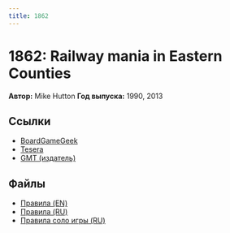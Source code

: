 ```yaml
---
title: 1862
---
```


# 1862: Railway mania in Eastern Counties

**Автор:** Mike Hutton
**Год выпуска:** 1990, 2013

## Ссылки

- [BoardGameGeek](https://boardgamegeek.com/boardgame/66837/1862-railway-mania-eastern-counties)
- [Tesera](https://tesera.ru/game/1862-railway-mania-in-the-eastern-counties/)
- [GMT (издатель)](https://www.gmtgames.com/p-692-1862-railway-mania-in-the-eastern-counties.aspx)

## Файлы

- [Правила (EN)](https://gmtwebsiteassets.s3-us-west-2.amazonaws.com/1862/1862_TRAIN_RULES-Final.pdf)
- [Правила (RU)](1862-rules-ru-v2.pdf)
- [Правила соло игры (RU)](1862-rules-solo-ru-v3.pdf)
